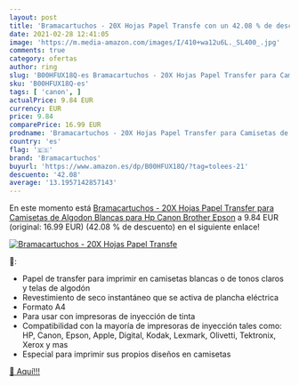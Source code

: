 ```yaml
---
layout: post
title: 'Bramacartuchos - 20X Hojas Papel Transfe con un 42.08 % de descuento'
date: 2021-02-28 12:41:05
image: 'https://m.media-amazon.com/images/I/410+wa12u6L._SL400_.jpg'
comments: true
category: ofertas
author: ring
slug: 'B00HFUX18Q-es Bramacartuchos - 20X Hojas Papel Transfer para Camisetas...'
sku: 'B00HFUX18Q-es'
tags: [ 'canon', ]
actualPrice: 9.84 EUR
currency: EUR
price: 9.84
comparePrice: 16.99 EUR
prodname: 'Bramacartuchos - 20X Hojas Papel Transfer para Camisetas de Algodon Blancas para Hp Canon Brother Epson'
country: 'es'
flag: '🇪🇸'
brand: 'Bramacartuchos'
buyurl: 'https://www.amazon.es/dp/B00HFUX18Q/?tag=tolees-21'
descuento: '42.08'
average: '13.1957142857143'
---
```


En este momento está [Bramacartuchos - 20X Hojas Papel Transfer para Camisetas de Algodon Blancas para Hp Canon Brother Epson](https://www.amazon.es/dp/B00HFUX18Q/?tag=tolees-21) a 9.84 EUR (original: 16.99 EUR) (42.08 %  de descuento) en el siguiente enlace!

[![Bramacartuchos - 20X Hojas Papel Transfe](https://m.media-amazon.com/images/I/410+wa12u6L._SL400_.jpg)](https://www.amazon.es/dp/B00HFUX18Q/?tag=tolees-21)

🔎:

- Papel de transfer para imprimir en camisetas blancas o de tonos claros y telas de algodón
- Revestimiento de seco instantáneo que se activa de plancha eléctrica
- Formato A4
- Para usar con impresoras de inyección de tinta
- Compatibilidad con la mayoría de impresoras de inyección tales como: HP, Canon, Epson, Apple, Digital, Kodak, Lexmark, Olivetti, Tektronix, Xerox y mas
- Especial para imprimir sus propios diseños en camisetas

[🛒 Aquí!!!](https://www.amazon.es/dp/B00HFUX18Q/?tag=tolees-21)
